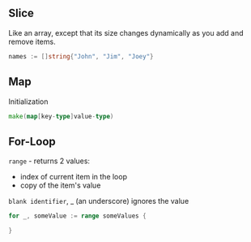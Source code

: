 
## Slice

Like an array, except that its size changes dynamically as you add and remove items.

```go
names := []string{"John", "Jim", "Joey"}
```

## Map
Initialization
```go
make(map[key-type]value-type)
```

## For-Loop
`range` - returns  2 values:
-  index of current item in the loop
-  copy of the item's value
  
`blank identifier`,  _ (an underscore) ignores the value
```go
for _, someValue := range someValues {

}
```
